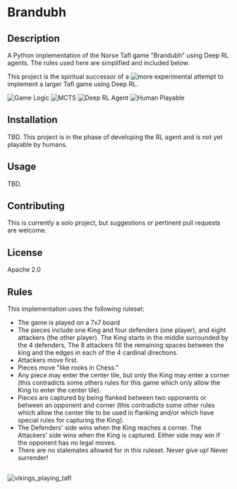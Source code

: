 # Brandubh

## Description
A Python implementation of the Norse Tafl game "Brandubh" using Deep RL agents. The rules used here are simplified and included below.

This project is the spiritual successor of a ![more experimental attempt](https://github.com/A-J-V/hnefatafl_archive) to implement a larger Tafl game using Deep RL.

![Game Logic](https://img.shields.io/badge/Game_Logic-Complete-green)
![MCTS](https://img.shields.io/badge/MCTS-Complete-green)
![Deep RL Agent](https://img.shields.io/badge/Deep_RL_Agent-In_Progress-yellow)
![Human Playable](https://img.shields.io/badge/Human_Playable-Not_Started-red)

## Installation
TBD. This project is in the phase of developing the RL agent and is not yet playable by humans. 

## Usage
TBD.

## Contributing
This is currently a solo project, but suggestions or pertinent pull requests are welcome.

## License
Apache 2.0

## Rules
This implementation uses the following ruleset:
* The game is played on a 7x7 board
* The pieces include one King and four defenders (one player), and eight attackers (the other player). The King starts in the middle surrounded by the 4 defenders, The 8 attackers fill the remaining spaces between the king and the edges in each of the 4 cardinal directions.
* Attackers move first.
* Pieces move "like rooks in Chess."
* Any piece may enter the center tile, but only the King may enter a corner (this contradicts some others rules for this game which only allow the King to enter the center tile).
* Pieces are captured by being flanked between two opponents or between an opponent and corner (this contradicts some other rules which allow the center tile to be used in flanking and/or which have special rules for capturing the King).
* The Defenders' side wins when the King reaches a corner. The Attackers' side wins when the King is captured. Either side may win if the opponent has no legal moves.
* There are no stalemates allowed for in this ruleset. Never give up! Never surrender!


##
![vikings_playing_tafl](https://github.com/A-J-V/Brandubh/assets/72227828/0f5cbe6d-5f56-423d-9672-073df531e0c0)
